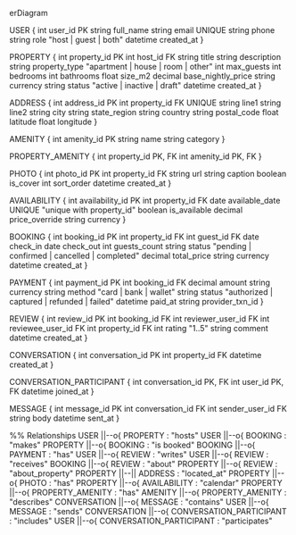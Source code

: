 erDiagram

  USER {
    int user_id PK
    string full_name
    string email UNIQUE
    string phone
    string role "host | guest | both"
    datetime created_at
  }

  PROPERTY {
    int property_id PK
    int host_id FK
    string title
    string description
    string property_type "apartment | house | room | other"
    int max_guests
    int bedrooms
    int bathrooms
    float size_m2
    decimal base_nightly_price
    string currency
    string status "active | inactive | draft"
    datetime created_at
  }

  ADDRESS {
    int address_id PK
    int property_id FK UNIQUE
    string line1
    string line2
    string city
    string state_region
    string country
    string postal_code
    float latitude
    float longitude
  }

  AMENITY {
    int amenity_id PK
    string name
    string category
  }

  PROPERTY_AMENITY {
    int property_id PK, FK
    int amenity_id PK, FK
  }

  PHOTO {
    int photo_id PK
    int property_id FK
    string url
    string caption
    boolean is_cover
    int sort_order
    datetime created_at
  }

  AVAILABILITY {
    int availability_id PK
    int property_id FK
    date available_date UNIQUE "unique with property_id"
    boolean is_available
    decimal price_override
    string currency
  }

  BOOKING {
    int booking_id PK
    int property_id FK
    int guest_id FK
    date check_in
    date check_out
    int guests_count
    string status "pending | confirmed | cancelled | completed"
    decimal total_price
    string currency
    datetime created_at
  }

  PAYMENT {
    int payment_id PK
    int booking_id FK
    decimal amount
    string currency
    string method "card | bank | wallet"
    string status "authorized | captured | refunded | failed"
    datetime paid_at
    string provider_txn_id
  }

  REVIEW {
    int review_id PK
    int booking_id FK
    int reviewer_user_id FK
    int reviewee_user_id FK
    int property_id FK
    int rating "1..5"
    string comment
    datetime created_at
  }

  CONVERSATION {
    int conversation_id PK
    int property_id FK
    datetime created_at
  }

  CONVERSATION_PARTICIPANT {
    int conversation_id PK, FK
    int user_id PK, FK
    datetime joined_at
  }

  MESSAGE {
    int message_id PK
    int conversation_id FK
    int sender_user_id FK
    string body
    datetime sent_at
  }

  %% Relationships
  USER ||--o{ PROPERTY : "hosts"
  USER ||--o{ BOOKING : "makes"
  PROPERTY ||--o{ BOOKING : "is booked"
  BOOKING ||--o{ PAYMENT : "has"
  USER ||--o{ REVIEW : "writes"
  USER ||--o{ REVIEW : "receives"
  BOOKING ||--o{ REVIEW : "about"
  PROPERTY ||--o{ REVIEW : "about_property"
  PROPERTY ||--|| ADDRESS : "located_at"
  PROPERTY ||--o{ PHOTO : "has"
  PROPERTY ||--o{ AVAILABILITY : "calendar"
  PROPERTY ||--o{ PROPERTY_AMENITY : "has"
  AMENITY ||--o{ PROPERTY_AMENITY : "describes"
  CONVERSATION ||--o{ MESSAGE : "contains"
  USER ||--o{ MESSAGE : "sends"
  CONVERSATION ||--o{ CONVERSATION_PARTICIPANT : "includes"
  USER ||--o{ CONVERSATION_PARTICIPANT : "participates"

